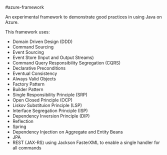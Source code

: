 #azure-framework

An experimental framework to demonstrate good practices in using Java on Azure.

This framework uses:
* Domain Driven Design (DDD)
* Command Sourcing
* Event Sourcing
* Event Store (Input and Output Streams)
* Command Query Responsibility Segregation (CQRS)
* Declarative Preconditions
* Eventual Consistency
* Always Valid Objects
* Factory Pattern
* Builder Pattern
* Single Responsibility Principle (SRP)
* Open Closed Principle (OCP)
* Liskov Substituion Principle (LSP)
* Interface Segregation Principle (ISP)
* Dependency Inversion Principle (DIP)
* Reflection
* Spring
* Dependency Injection on Aggregate and Entity Beans
* JPA
* REST (JAX-RS) using Jackson FasterXML to enable a single handler for all commands
